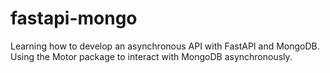# fastapi-mongo
Learning how to develop an asynchronous API with FastAPI and MongoDB. Using the Motor package to interact with MongoDB asynchronously.
